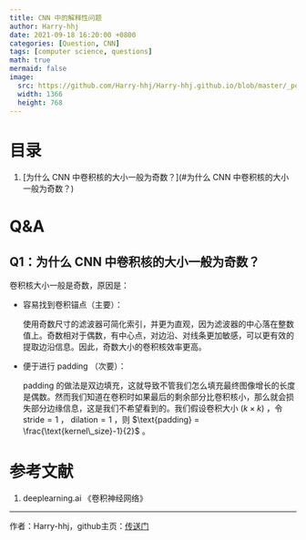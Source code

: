 ```yaml
---
title: CNN 中的解释性问题
author: Harry-hhj
date: 2021-09-18 16:20:00 +0800
categories: [Question, CNN]
tags: [computer science, questions]
math: true
mermaid: false
image:
  src: https://github.com/Harry-hhj/Harry-hhj.github.io/blob/master/_posts/2021-09-18-Interpretative-Questions-in-CNN.assets/sea.jpg?raw=true
  width: 1366
  height: 768
---
```




# 目录

1.   [为什么 CNN 中卷积核的大小一般为奇数？](#为什么 CNN 中卷积核的大小一般为奇数？)



# Q&A

## <span id="为什么 CNN 中卷积核的大小一般为奇数？">Q1：为什么 CNN 中卷积核的大小一般为奇数？</span>

卷积核大小一般是奇数，原因是：

-   容易找到卷积锚点（主要）：

    使用奇数尺寸的滤波器可简化索引，并更为直观，因为滤波器的中心落在整数值上。奇数相对于偶数，有中心点，对边沿、对线条更加敏感，可以更有效的提取边沿信息。因此，奇数大小的卷积核效率更高。

-   便于进行 padding （次要）：

    padding 的做法是双边填充，这就导致不管我们怎么填充最终图像增长的长度是偶数。然而我们知道在卷积时如果最后的剩余部分比卷积核小，那么就会损失部分边缘信息，这是我们不希望看到的。我们假设卷积大小 $(k \times k)$ ，令 $\text{stride}=1$ ， $\text{dilation}=1$ ，则 $\text{padding} = \frac{\text{kernel\_size}-1}{2}$ 。





# 参考文献

1.   deeplearning.ai 《卷积神经网络》



-----

作者：Harry-hhj，github主页：[传送门](https://github.com/Harry-hhj)

